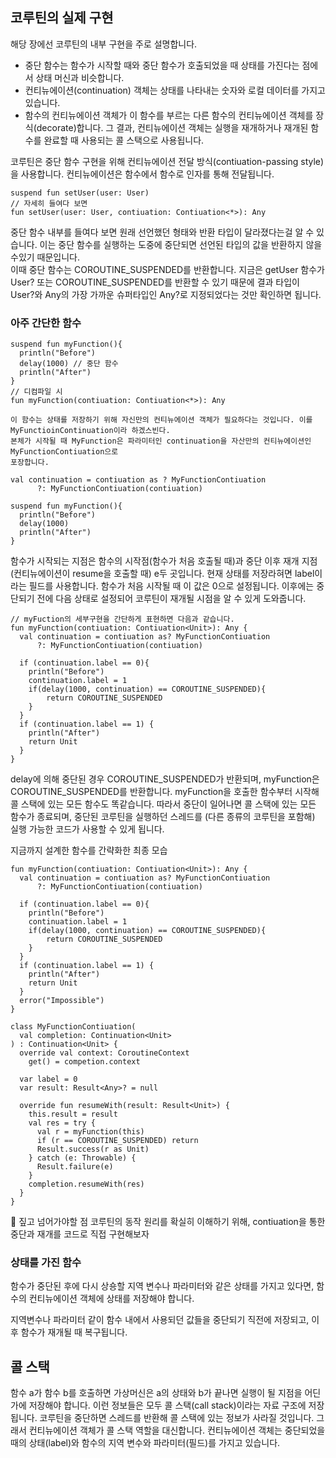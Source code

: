 ## 코루틴의 실제 구현 

해당 장에선 코루틴의 내부 구현을 주로 설명합니다.

- 중단 함수는 함수가 시작할 때와 중단 함수가 호출되었을 때 상태를 가진다는 점에서 상태 머신과 비슷합니다.
- 컨티뉴에이션(continuation) 객체는 상태를 나타내는 숫자와 로컬 데이터를 가지고 있습니다.
- 함수의 컨티뉴에이션 객체가 이 함수를 부르는 다른 함수의 컨티뉴에이션 객체를 장식(decorate)합니다. 그 결과,
컨티뉴에이션 객체는 실행을 재개하거나 재개된 함수를 완료할 때 사용되는 콜 스택으로 사용됩니다.

코루틴은 중단 함수 구현을 위해 컨티뉴에이션 전달 방식(contiuation-passing style)을 사용합니다. 컨티뉴에이션은 함수에서 함수로
인자를 통해 전달됩니다.

```
suspend fun setUser(user: User)
// 자세히 들여다 보면
fun setUser(user: User, contiuation: Contiuation<*>): Any
```

중단 함수 내부를 들여다 보면 원래 선언했던 형태와 반환 타입이 달라졌다는걸 알 수 있습니다. 이는 중단 함수를 실행하는 도중에 중단되면 선언된
타입의 값을 반환하지 않을수있기 때문입니다. </br>
이때 중단 함수는 COROUTINE_SUSPENDED를 반환합니다. 지금은 getUser 함수가 User? 또는 COROUTINE_SUSPENDED를 반환할 수 있기 때문에 결과 타입이 User?와 Any의 가장 가까운 슈퍼타입인 Any?로 지정되었다는 것만 확인하면 됩니다.

### 아주 간단한 함수

```
suspend fun myFunction(){
  println("Before")
  delay(1000) // 중단 함수
  println("After")
}
// 디컴파일 시
fun myFunction(contiuation: Contiuation<*>): Any

이 함수는 상태를 저장하기 위해 자신만의 컨티뉴에이션 객체가 필요하다는 것입니다. 이를 MyFunctioinContinuation이라 하겠스빈다. 
본체가 시작될 때 MyFunction은 파라미터인 continuation을 자산만의 컨티뉴에이션인 MyFunctionContiuation으로 
포장합니다.

val continuation = contiuation as ? MyFunctionContiuation
      ?: MyFunctionContiuation(contiuation)

suspend fun myFunction(){
  println("Before")
  delay(1000)
  println("After")
}
```

함수가 시작되는 지점은 함수의 시작점(함수가 처음 호출될 때)과 중단 이후 재개 지점(컨티뉴에이션이 resume을 호출할 때)
e두 곳입니다. 현재 상태를 저장라혀면 label이라는 필드를 사용합니다. 함수가 처음 시작될 때 이 값은 0으로 설정됩니다.
이후에는 중단되기 전에 다음 상태로 설정되어 코루틴이 재개될 시점을 알 수 있게 도와줍니다.

```
// myFuction의 세부구현을 간단하게 표현하면 다음과 같습니다.
fun myFunction(contiuation: Contiuation<Unit>): Any { 
  val continuation = contiuation as? MyFunctionContiuation
      ?: MyFunctionContiuation(contiuation)

  if (continuation.label == 0){
    println("Before")
    continuation.label = 1
    if(delay(1000, continuation) == COROUTINE_SUSPENDED){
        return COROUTINE_SUSPENDED
    }
  }
  if (continuation.label == 1) {
    println("After")
    return Unit
  }
}
```


delay에 의해 중단된 경우 COROUTINE_SUSPENDED가 반환되며, myFunction은 COROUTINE_SUSPENDED를 
반환합니다. myFunction을 호출한 함수부터 시작해 콜 스택에 있는 모든 함수도 똑같습니다. 따라서 중단이 일어나면
콜 스택에 있는 모든 함수가 종료되며, 중단된 코루틴을 실행하던 스레드를 (다른 종류의 코루틴을 포함해) 실행 가능한 코드가
사용할 수 있게 됩니다.

지금까지 설계한 함수를 간략화한 최종 모습

```
fun myFunction(contiuation: Contiuation<Unit>): Any { 
  val continuation = contiuation as? MyFunctionContiuation
      ?: MyFunctionContiuation(contiuation)

  if (continuation.label == 0){
    println("Before")
    continuation.label = 1
    if(delay(1000, continuation) == COROUTINE_SUSPENDED){
        return COROUTINE_SUSPENDED
    }
  }
  if (continuation.label == 1) {
    println("After")
    return Unit
  }
  error("Impossible")
}

class MyFunctionContiuation(
  val completion: Continuation<Unit>
) : Continuation<Unit> {
  override val context: CoroutineContext
    get() = competion.context

  var label = 0
  var result: Result<Any>? = null

  override fun resumeWith(result: Result<Unit>) {
    this.result = result
    val res = try {
      val r = myFunction(this)
      if (r == COROUTINE_SUSPENDED) return
      Result.success(r as Unit)
    } catch (e: Throwable) {
      Result.failure(e)
    }
    completion.resumeWith(res)
  }
}
```

📌 짚고 넘어가야할 점
코루틴의 동작 원리를 확실히 이해하기 위해, contiuation을 통한 중단과 재개를 코드로 직접 구현해보자 

### 상태를 가진 함수

함수가 중단된 후에 다시 상숑할 지역 변수나 파라미터와 같은 상태를 가지고 있다면, 함수의 컨티뉴에이션 객체에 
상태를 저장해야 합니다. 

지역변수나 파라미터 같이 함수 내에서 사용되던 값들을 중단되기 직전에 저장되고, 이후 함수가 재개될 때 복구됩니다.


## 콜 스택

함수 a가 함수 b를 호출하면 가상머신은 a의 상태와 b가 끝나면 실행이 될 지점을 어딘가에 저장해야 합니다. 이런 정보들은 모두 콜 스택(call stack)이라는
자료 구조에 저장됩니다. 코루틴을 중단하면 스레드를 반환해 콜 스택에 있는 정보가 사라질 것입니다. 그래서 컨티뉴에이션 객체가 콜 스택 역할을 대신합니다.
컨티뉴에이션 객체는 중단되었을 때의 상태(label)와 함수의 지역 변수와 파라미터(필드)를 가지고 있습니다.



